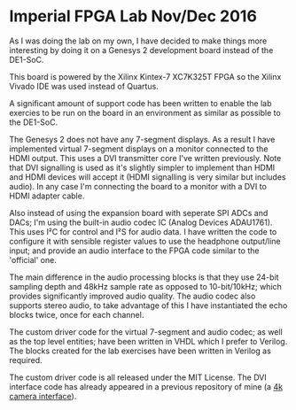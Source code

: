 # Imperial FPGA Lab Nov/Dec 2016

As I was doing the lab on my own, I have decided to make things more interesting by
doing it on a Genesys 2 development board instead of the DE1-SoC.

This board is powered by the Xilinx Kintex-7 XC7K325T FPGA so the Xilinx Vivado IDE
was used instead of Quartus.

A significant amount of support code has been written to enable the lab exercies to be
run on the board in an environment as similar as possible to the DE1-SoC.

The Genesys 2 does not have any 7-segment displays. As a result I have implemented
virtual 7-segment displays on a monitor connected to the HDMI output. This uses a DVI transmitter core
I've written previously. Note that DVI signalling is used as it's slightly simpler to implement
than HDMI and HDMI devices will accept it (HDMI signalling is very similar but includes audio). In any
case I'm connecting the board to a monitor with a DVI to HDMI adapter cable.

Also instead of using the expansion board with seperate SPI ADCs and DACs; I'm using the built-in audio
codec IC (Analog Devices ADAU1761). This uses I²C for control and I²S for audio data. I have written
the code to configure it with sensible register values to use the headphone output/line input; and provide
an audio interface to the FPGA code similar to the 'official' one.

The main difference in the audio processing blocks is that they use 24-bit sampling depth
and 48kHz sample rate as opposed to 10-bit/10kHz; which provides significantly improved audio quality.
The audio codec also supports stereo audio, to take advantage of this I have instantiated the echo blocks
twice, once for each channel.

The custom driver code for the virtual 7-segment and audio codec; as well as the top level entities; have been
written in VHDL which I prefer to Verilog. The blocks created for the lab exercises have been written in Verilog
as required.

The custom driver code is all released under the MIT License. The DVI interface code has already appeared in a previous
repository of mine (a [4k camera interface](https://github.com/daveshah1/CSI2Rx)).
